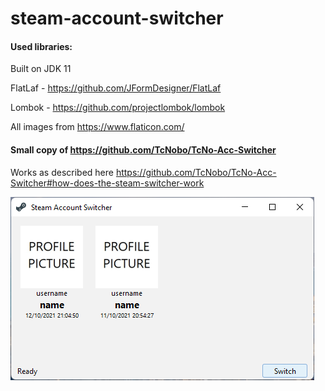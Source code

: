 # steam-account-switcher

#### Used libraries:

Built on JDK 11

FlatLaf - https://github.com/JFormDesigner/FlatLaf

Lombok - https://github.com/projectlombok/lombok

All images from https://www.flaticon.com/

#### Small copy of https://github.com/TcNobo/TcNo-Acc-Switcher

Works as described here https://github.com/TcNobo/TcNo-Acc-Switcher#how-does-the-steam-switcher-work

![image](https://raw.githubusercontent.com/0iskak/steam-account-switcher/master/image.png)
